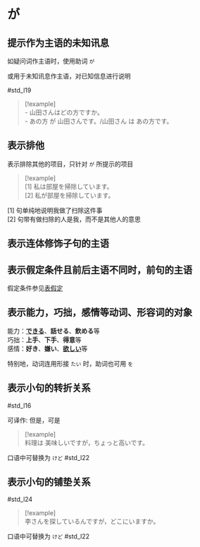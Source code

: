 # が  

## 提示作为主语的未知讯息  

如疑问词作主语时，使用助词 `が`  

或用于未知讯息作主语，对已知信息进行说明  

 #std_l19  

> [!example]  
> \- 山田さんはどの方ですか。  
> \- あの方 が 山田さんです。/山田さん は あの方です。  

## 表示排他  

表示排除其他的项目，只针对 `が` 所提示的项目  

> [!example]  
> [1] 私は部屋を掃除しています。  
> [2] 私が部屋を掃除しています。  

[1] 句单纯地说明我做了扫除这件事  
[2] 句带有做扫除的人是我，而不是其他人的意思  

## 表示连体修饰子句的主语  

## 表示假定条件且前后主语不同时，前句的主语  

假定条件参见[表假定](../9.sentence_pattern/by_meaning/表假定.md)  

## 表示能力，巧拙，感情等动词、形容词的对象  

能力：[**できる**](../9.sentence_pattern/できる.md)、**話せる**、**飲める**等  
巧拙：**上手**、**下手**、**得意**等  
感情：**好き**、**嫌い**、[**欲しい**](../9.sentence_pattern/by_meaning/表愿望.md#欲しい)等  

特别地，动词连用形接 `たい` 时，助词也可用 `を`  

## 表示小句的转折关系  

 #std_l16  

可译作: 但是，可是  

> [!example]  
> 料理は 美味しいですが，ちょっと高いです。  

口语中可替换为 `けど` #std_l22  

## 表示小句的铺垫关系  

 #std_l24  

> [!example]  
> 李さんを探しているんですが，どこにいますか。  

口语中可替换为 `けど` #std_l22  
